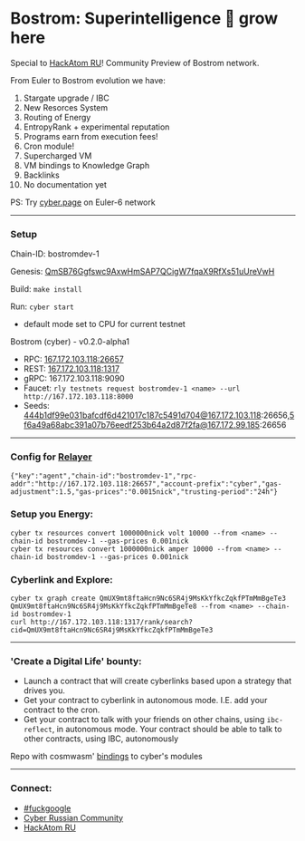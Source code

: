 # Bostrom: Superintelligence 🔵 grow here

Special to [HackAtom RU](https://cyber.page/search/hackatom_ru)! Community Preview of Bostrom network.

From Euler to Bostrom evolution we have:

1. Stargate upgrade / IBC
2. New Resorces System
3. Routing of Energy
4. EntropyRank + experimental reputation
5. Programs earn from execution fees!
6. Cron module!
7. Supercharged VM
8. VM bindings to Knowledge Graph
9. Backlinks
10. No documentation yet

PS: Try [cyber.page](https://cyber.page/brain) on Euler-6 network

--------

### Setup

Chain-ID: bostromdev-1

Genesis: [QmSB76Ggfswc9AxwHmSAP7QCigW7fqaX9RfXs51uUreVwH](http://cloudflare-ipfs.com/ipfs/QmSB76Ggfswc9AxwHmSAP7QCigW7fqaX9RfXs51uUreVwH)

Build: ```make install```

Run: ```cyber start ```

* default mode set to CPU for current testnet

Bostrom (cyber) - v0.2.0-alpha1
- RPC: [167.172.103.118:26657](167.172.103.118:26657)
- REST: [167.172.103.118:1317](http://167.172.103.118:1317/rank/search?cid=QmUX9mt8ftaHcn9Nc6SR4j9MsKkYfkcZqkfPTmMmBgeTe3)
- gRPC: 167.172.103.118:9090
- Faucet: ```rly testnets request bostromdev-1 <name> --url http://167.172.103.118:8000```
- Seeds: 444b1df99e031bafcdf6d421017c187c5491d704@167.172.103.118:26656,5f6a49a68abc391a07b76eedf253b64a2d87f2fa@167.172.99.185:26656

--------

### Config for [Relayer](https://github.com/cosmos/relayer/)
```
{"key":"agent","chain-id":"bostromdev-1","rpc-addr":"http://167.172.103.118:26657","account-prefix":"cyber","gas-adjustment":1.5,"gas-prices":"0.0015nick","trusting-period":"24h"}
```

### Setup you Energy:
```
cyber tx resources convert 1000000nick volt 10000 --from <name> --chain-id bostromdev-1 --gas-prices 0.001nick
cyber tx resources convert 1000000nick amper 10000 --from <name> --chain-id bostromdev-1 --gas-prices 0.001nick
```

### Cyberlink and Explore:
```
cyber tx graph create QmUX9mt8ftaHcn9Nc6SR4j9MsKkYfkcZqkfPTmMmBgeTe3 QmUX9mt8ftaHcn9Nc6SR4j9MsKkYfkcZqkfPTmMmBgeTe8 --from <name> --chain-id bostromdev-1
curl http://167.172.103.118:1317/rank/search?cid=QmUX9mt8ftaHcn9Nc6SR4j9MsKkYfkcZqkfPTmMmBgeTe3
```

--------

### 'Create a Digital Life' bounty:
- Launch a contract that will create cyberlinks based upon a  strategy that drives you.
- Get your contract to cyberlink in autonomous mode. I.E. add your contract to the cron.
- Get your contract to talk with your friends on other chains, using `ibc-reflect`, in autonomous mode. Your contract should be able to talk to other contracts, using IBC, autonomously

Repo with cosmwasm' [bindings](https://github.com/cybercongress/cyber-cosmwasm) to cyber's modules

--------

### Connect:
- [#fuckgoogle](https://t.me/fuckgoogle)
- [Cyber Russian Community](https://t.me/cyber_russian_community)
- [HackAtom RU](https://t.me/hackAtomRU)


